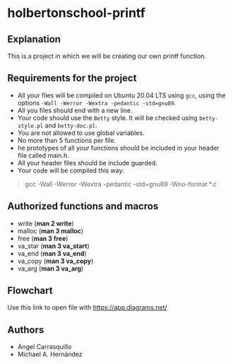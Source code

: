 # holbertonschool-printf

## Explanation

This is a project in which we will be creating our own printf function.


## Requirements for the project

- All your files will be compiled on Ubuntu 20.04 LTS using `gcc`, using
 the options `-Wall -Werror -Wextra -pedantic -std=gnu89`.
- All you files should end with a new line.
- Your code should use the `Betty` style. It will be checked using
 `betty-style.pl` and `betty-doc.pl`.
- You are not allowed to use global variables.
- No more than 5 functions per file.
- he prototypes of all your functions should be included in your header file called main.h.
- All your header files should be include guarded.
- Your code will be compiled this way:
> gcc -Wall -Werror -Wextra -pedantic -std=gnu89 -Wno-format \*.c


## Authorized functions and macros

- write (**man 2 write**)
- malloc (**man 3 malloc**)
- free (**man 3 free**)
- va_star (**man 3 va_start**)
- va_end (**man 3 va_end**)
- va_copy (**man 3 va_copy**)
- va_arg (**man 3 va_arg**)

## Flowchart
Use this link to open file with https://app.diagrams.net/

## Authors

- Angel Carrasquillo
- Michael A. Hernández
